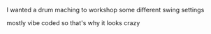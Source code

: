 I wanted a drum maching to workshop some different swing settings

mostly vibe coded so that's why it looks crazy 